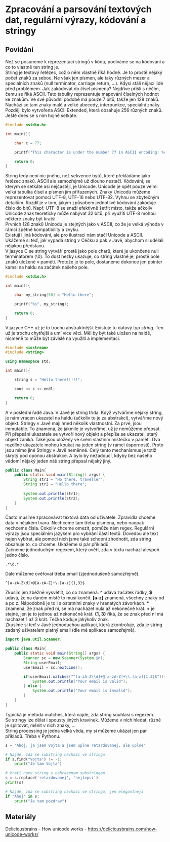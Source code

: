 Zpracování a parsování textových dat, regulární výrazy, kódování a stringy
===

Povídání
---

Než se posuneme k reprezentaci stringů v kódu, podíváme se na kódování a co to vlastně ten string je.           
String je textový řetězec, což o něm vlastně říká hodně. Je to prostě nějaký počet znaků za sebou. Ne však jen písmen, ale taky různých mezer a speciálních znaků (null terminator, carriage return, ...). Kdysi stáli nějací lidé před problémem. Jak zakódovat do čísel písmena? Nejdříve přišli s něčím, čemu se říká ASCII. Tato tabulky reprezentuje mapování číselných hodnot ke znakům. Ve své původní podobě má pouze 7 bitů, takže jen 128 znaků. Nachází se tam znaky malé a velké abecedy, interpunkce, speciální znaky. Později bylo vytvořena ASCII Extended, která obsahuje 256 různých znaků. Ještě dnes se s ním hojně setkáte.          

```C
#include <stdio.h>

int main(){

    char c = 77;

    printf("This character is under the number 77 in ASCII encoding: %c", c); 

    return 0;
}
```

String tedy není nic jiného, než sekvence bytů, které překládáme jako řetězec znaků. ASCII ale samozřejmě už dlouho nestačí. Kódování, se kterým se setkáte asi nejčastěji, je Unicode. Unicode je opět pouze velmi velká tabulka čísel a písmen jim přiřazených. Znaky Unicodu můžeme reprezentovat pomocí UTF-8, UTF-16 nebo UTF-32. Vyhnu se zbytečným detailům. Rozdíl je v tom, jakým způsobem jednotlivé kódování zakóduje číslo do bitů. Např. UTF-8 se snaží efektivně šetřit místo, takže ačkoliv Unicode znak teoreticky může nabývat 32 bitů, při využití UTF-8 mohou některé znaky být kratší.          
Prvních 128 znaků Unicodu je stejných jako v ASCII, co že je velká výhoda v rámci zpětné kompatibility a zvyku.             
Existují i jiná kódování, ale pro ilustraci nám stačí Unicode a ASCII.              
Ukážeme si teď, jak vypadá string v Céčku a pak v Javě, abychom si udělali nějakou představu.               
V jazyce C se string vytváří prostě jako pole charů, které je ukončené null terminátorem (\0). To dost hezky ukazuje, co string vlastně je, prostě pole znaků uložené v paměti. Protože je to pole, dostaneme dokonce jen pointer kamsi na haldu na začátek našeho pole.            

```C
#include <stdio.h>

int main(){

    char my_string[50] = "Hello there";

    printf("%s", my_string);

    return 0;
}
```

V jazyce C++ už je to trochu abstraktnější. Existuje tu datový typ *string*. Ten už je trochu chytřejší a umí více věcí. Měl by být také uložen na haldě, nicméně to může být závislé na využití a implementaci.            

```C++
#include <iostream>
#include <string>

using namespace std;

int main(){

    string s = "Hello there!!!!!";

    cout << s << endl;    

    return 0;
}
```

A v poslední řadě Java. V Javě je string třída. Když vytváříme nějaký string, je nám vrácen ukazatel na haldu (ačkoliv to je za abstrakcí), vytváříme nový objekt. Stringy v Javě mají hned několik vlastnostní. Za prvé, jsou immutable. To znamená, že jakmile je vytvoříme, už je nemůžeme přepsat. Při přepsání ukazatele se vytvoří nový objekt a přepíše se ukazatel, starý objekt zaniká. Také jsou uloženy ve svém vlastním místečku v paměti. Dva rozdílné ukazatele mohou koukat na jeden string (v rámci úspornosti). Proto jsou mimo jiné Stringy v Javě neměnné. Celý tento mechanismus je totiž skrytý pod oponou abstrakce. A bylo by nežádoucí, kdyby bez našeho vědomí nějaký jeden náš string přepsal nějaký jiný.

```Java
public class Main{
    public static void main(String[] args) {
        String str1 = "Ho there, traveller";
        String str2 = "Hello there";
        
        System.out.println(str1); 
        System.out.println(str2); 
    }
}
```

Často musíme zpracovávat textová data od uživatele. Zpravidla chceme data v nějakém tvaru. Nechceme tam třeba písmena, nebo naopak nechceme čísla. Cokoliv chceme omezit, pomůže nám regex. Regulární výrazy jsou speciálním jazykem pro vybírání částí textů. Dovedou ale text nejen vybírat, ale pomocí nich jsme také schopni zhodnotit, zda string obsahuje to, co chceme. Ukážeme si pár příkladů.             
Začneme jednoduchým regexem, který ověří, zda v textu nachází alespoň jedno číslo.

```Regex
.*\d.*
```

Dále můžeme ověřovat třeba email (zjednodušeně samozřejmě).

```Regex
^[a-zA-Z\d]+@[a-zA-Z]+\.[a-z]{1,3}$
```

Zkusím jen zběžně vysvětlit, co co znamená. **^** udává začátek řádky, **$** udává, že na daném místě to musí končit. **[a-z]** znamená, všechny znaky od a po z. Nápodobně je to i s ostatními znaky v hranatých závorkách. **\*** znamená, že znak před ní, se má nacházet nula až nekonečně krát. **+** je stejné, jen je to jednou až nekonečně krát. **{1, 3}** říká, že se znak před ní má nacházet 1 až 3 krát. Tečka kóduje jakýkoliv znak.                 
Zkusíme si teď v Javě jednoduchou aplikaci, která zkontroluje, zda je string zadaný uživatelem platný email (dle mé aplikace samozřejmě).           

```Java
import java.util.Scanner;

public class Main{
    public static void main(String[] args) {
        Scanner sc = new Scanner(System.in);
        String userEmail;
        userEmail = sc.nextLine();

        if(userEmail.matches("^[a-zA-Z\\d]+@[a-zA-Z]+\\.[a-z]{1,3}$")){
            System.out.println("Your email is valid");
        } else {
            System.out.println("Your email is invalid");
        }
    }
}
```

Typická je metoda matches, která najde, zda string souhlasí s regexem.              
Se stringy lze dělat i spousty jiných kravinek. Můžeme v nich hledat, různě je splitovat, měnit v nich znaky, ...           
String processing je jedna velká věda, my si můžeme ukázat jen pár příkladů. Třeba v Pythonu.           

```Python
s = "Ahoj, ja jsem Vojta a jsem uplne retardovanej, ale uplne"

# Najde, zda se substring nachazi ve stringu
if s.find("Vojta") != -1:
    print("Je tam Vojta")

# Vrati novy string s nahrazenym substringem
s = s.replace('retardovanej', 'nejlepsi')
print(s)

# Najde, zda se substring nachazi ve stringu, jen elegantneji
if "Ahoj" in s:
    print("Je tam pozdrav")
```

Materiály
---
Deliciousbrains - How unicode works - https://deliciousbrains.com/how-unicode-works/